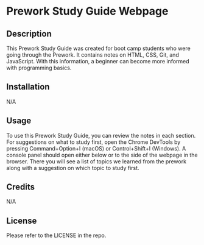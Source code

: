 # Prework Study Guide Webpage

## Description

This Prework Study Guide was created for boot camp students who were going through the Prework. It contains notes on HTML, CSS, Git, and JavaScript. With this information, a beginner can become more informed with programming basics.
 
## Installation

N/A

## Usage

To use this Prework Study Guide, you can review the notes in each section. For suggestions on what to study first, open the Chrome DevTools by pressing Command+Option+I (macOS) or Control+Shift+I (Windows). A console panel should open either below or to the side of the webpage in the browser. There you will see a list of topics we learned from the prework along with a suggestion on which topic to study first. 

## Credits

N/A

## License

Please refer to the LICENSE in the repo.
